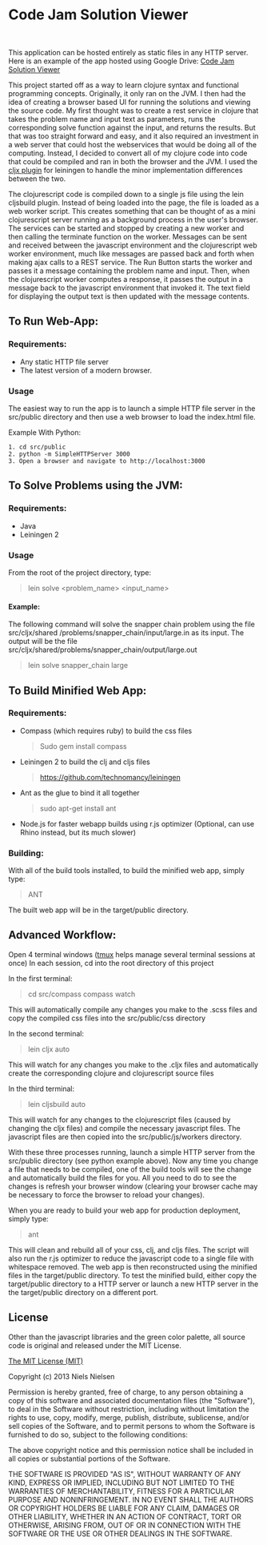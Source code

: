 # Code Jam Solution Viewer
<br />

This application can be hosted entirely as static files in any HTTP server.
Here is an example of the app hosted using Google Drive:
[Code Jam Solution Viewer](https://googledrive.com/host/0B2DTdtklfWDyWXBueGRCVmdSTTQ/index.html)

This project started off as a way to learn clojure syntax and functional programming
concepts. Originally, it only ran on the JVM. I then had the idea of creating a browser
based UI for running the solutions and viewing the source code. My first thought was to
create a rest service in clojure that takes the problem name and input text as parameters,
runs the corresponding solve function against the input, and returns the results.
But that was too straight forward and easy, and it also required an investment in a web
server that could host the webservices that would be doing all of the computing.
Instead, I decided to convert all of my clojure code into code that could be compiled
and ran in both the browser and the JVM. I used the [cljx plugin](https://github.com/lynaghk/cljx)
for leiningen to handle the minor implementation differences between the two.

The clojurescript code is compiled down to a single js file using the lein cljsbuild
plugin. Instead of being loaded into the page, the file is loaded as a web worker script.
This creates something that can be thought of as a mini clojurescript server running
as a background process in the user's browser. The services can be started and stopped
by creating a new worker and then calling the terminate function on the worker. Messages
can be sent and received between the javascript environment and the clojurescript web worker
environment, much like messages are passed back and forth when making ajax calls to a REST service.
The Run Button starts the worker and passes it a message containing the problem name and input.
Then, when the clojurescript worker computes a response, it passes the output in a message back
to the javascript environment that invoked it. The text field for displaying the output text
is then updated with the message contents.


## To Run Web-App:

### Requirements:

* Any static HTTP file server
* The latest version of a modern browser.

### Usage
The easiest way to run the app is to launch a simple HTTP file server in the src/public directory and then use a web browser to load the index.html file.

Example With Python:

    1. cd src/public
    2. python -m SimpleHTTPServer 3000
    3. Open a browser and navigate to http://localhost:3000
    
## To Solve Problems using the JVM:

### Requirements:

* Java
* Leiningen 2

### Usage

From the root of the project directory, type:
> lein solve \<problem_name\> \<input_name\>
    
#### Example:
The following command will solve the snapper chain problem using the file src/cljx/shared /problems/snapper_chain/input/large.in as its input.
The output will be the file src/cljx/shared/problems/snapper_chain/output/large.out
> lein solve snapper_chain large



## To Build Minified Web App:

### Requirements:
* Compass (which requires ruby) to build the css files

    > Sudo gem install compass    

* Leiningen 2 to build the clj and cljs files

    > https://github.com/technomancy/leiningen

* Ant as the glue to bind it all together
    
    > sudo apt-get install ant

* Node.js for faster webapp builds using r.js optimizer (Optional, can use Rhino instead, but its much slower)

### Building:

With all of the build tools installed, to build the minified web app, simply type:
  > ANT

The built web app will be in the target/public directory.

## Advanced Workflow:

Open 4 terminal windows ([tmux](http://tmux.sourceforge.net/) helps manage several terminal sessions at once)
In each session, cd into the root directory of this project

In the first terminal:
  > cd src/compass
  > compass watch
  
This will automatically compile any changes you make to the .scss files and copy
the compiled css files into the src/public/css directory

In the second terminal:
  > lein cljx auto
  
This will watch for any changes you make to the .cljx files and automatically create
the corresponding clojure and clojurescript source files

In the third terminal:
  > lein cljsbuild auto
  
This will watch for any changes to the clojurescript files (caused by changing the
cljx files) and compile the necessary javascript files. The javascript files are then
copied into the src/public/js/workers directory.

With these three processes running, launch a simple HTTP server from the src/public
directory (see python example above). Now any time you change a file that needs to be compiled,
one of the build tools will see the change and automatically build the files for you. All you need to do
to see the changes is refresh your browser window (clearing your browser cache may be
necessary to force the browser to reload your changes).

When you are ready to build your web app for production deployment, simply type:
  > ant
  
This will clean and rebuild all of your css, clj, and cljs files. The script will also
run the r.js optimizer to reduce the javascript code to a single file with whitespace removed.
The web app is then reconstructed using the minified files in the target/public directory.
To test the minified build, either copy the target/public directory to a HTTP server
or launch a new HTTP server in the the target/public directory on a different port.

## License

Other than the javascript libraries and the green color palette, all source code is 
original and released under the MIT License.

[The MIT License (MIT)](http://opensource.org/licenses/MIT)

Copyright (c) 2013 Niels Nielsen

Permission is hereby granted, free of charge, to any person obtaining a copy
of this software and associated documentation files (the "Software"), to deal
in the Software without restriction, including without limitation the rights
to use, copy, modify, merge, publish, distribute, sublicense, and/or sell
copies of the Software, and to permit persons to whom the Software is
furnished to do so, subject to the following conditions:

The above copyright notice and this permission notice shall be included in
all copies or substantial portions of the Software.

THE SOFTWARE IS PROVIDED "AS IS", WITHOUT WARRANTY OF ANY KIND, EXPRESS OR
IMPLIED, INCLUDING BUT NOT LIMITED TO THE WARRANTIES OF MERCHANTABILITY,
FITNESS FOR A PARTICULAR PURPOSE AND NONINFRINGEMENT. IN NO EVENT SHALL THE
AUTHORS OR COPYRIGHT HOLDERS BE LIABLE FOR ANY CLAIM, DAMAGES OR OTHER
LIABILITY, WHETHER IN AN ACTION OF CONTRACT, TORT OR OTHERWISE, ARISING FROM,
OUT OF OR IN CONNECTION WITH THE SOFTWARE OR THE USE OR OTHER DEALINGS IN
THE SOFTWARE.
